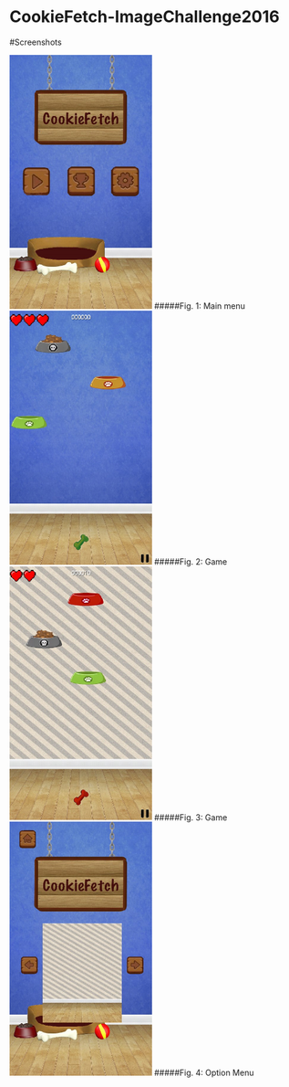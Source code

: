 # CookieFetch-ImageChallenge2016

#Screenshots

<img src="https://github.com/MariaJoaoMiraPaulo/CookieFetch-ImageChallenge2016/blob/master/1.jpg" width="250">
#####Fig. 1: Main menu


<img src="https://github.com/MariaJoaoMiraPaulo/CookieFetch-ImageChallenge2016/blob/master/2.jpg" width="250">
#####Fig. 2: Game 


<img src="https://github.com/MariaJoaoMiraPaulo/CookieFetch-ImageChallenge2016/blob/master/4.jpg" width="250">
#####Fig. 3: Game 


<img src="https://github.com/MariaJoaoMiraPaulo/CookieFetch-ImageChallenge2016/blob/master/3.jpg" width="250">
#####Fig. 4: Option Menu
